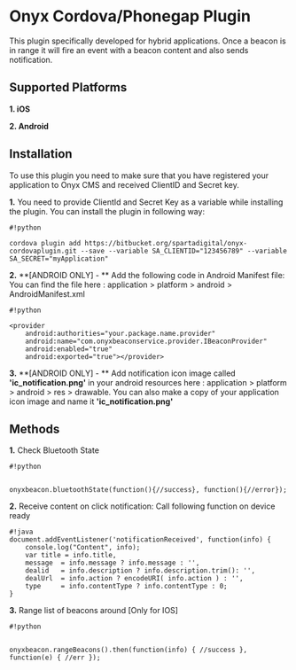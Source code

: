 # **Onyx Cordova/Phonegap Plugin** #

This plugin specifically developed for hybrid applications. Once a beacon is in range it will fire an event with a beacon content and also sends notification.

## **Supported Platforms** ##

**1. iOS** 

**2. Android**

## **Installation** ##

To use this plugin you need to make sure that you have registered your application to Onyx CMS and received ClientID and Secret key. 

**1.** You need to provide ClientId and Secret Key as a variable while installing the plugin. You can install the plugin in following way:


```
#!python

cordova plugin add https://bitbucket.org/spartadigital/onyx-cordovaplugin.git --save --variable SA_CLIENTID="123456789" --variable SA_SECRET="myApplication"
```
**2.** **[ANDROID ONLY] - ** Add the following code in Android Manifest file:
You can find the file here : application > platform > android > AndroidManifest.xml


```
#!python

<provider
	android:authorities="your.package.name.provider"
	android:name="com.onyxbeaconservice.provider.IBeaconProvider"
	android:enabled="true"
	android:exported="true"></provider>
```
**3.** **[ANDROID ONLY] - ** Add notification icon image called **'ic_notification.png'** in your android resources here : application > platform > android > res > drawable. You can also make a copy of your application icon image and name it **'ic_notification.png'**

## **Methods** ##

**1.** Check Bluetooth State

```
#!python


onyxbeacon.bluetoothState(function(){//success}, function(){//error});
```


**2.** Receive content on click notification:
Call following function on device ready

```
#!java
document.addEventListener('notificationReceived', function(info) {
    console.log("Content", info);
    var title = info.title, 
    message  = info.message ? info.message : '', 
    dealid   = info.description ? info.description.trim(): '',
    dealUrl  = info.action ? encodeURI( info.action ) : '',
    type     = info.contentType ? info.contentType : 0;
}

```

**3.** Range list of beacons around [Only for IOS]


```
#!python


onyxbeacon.rangeBeacons().then(function(info) { //success }, function(e) { //err });

```